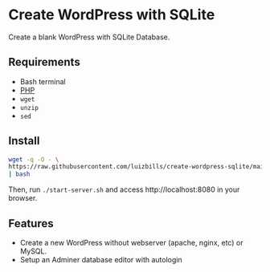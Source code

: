 # Create WordPress with SQLite

Create a blank WordPress with SQLite Database.

## Requirements

- Bash terminal
- [PHP](https://www.php.net/)
- `wget`
- `unzip`
- `sed`

## Install

```sh
wget -q -O - \
https://raw.githubusercontent.com/luizbills/create-wordpress-sqlite/main/installer \
| bash
```

Then, run `./start-server.sh` and access http://localhost:8080 in your browser.

## Features

- Create a new WordPress without webserver (apache, nginx, etc) or MySQL.
- Setup an Adminer database editor with autologin
